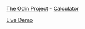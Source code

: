 <a href="https://www.theodinproject.com/">The Odin Project</a> - <a href="https://www.theodinproject.com/lessons/foundations-calculator">Calculator</a>

<a href="https://devvaru.github.io/odin-calculator/">Live Demo</a>
